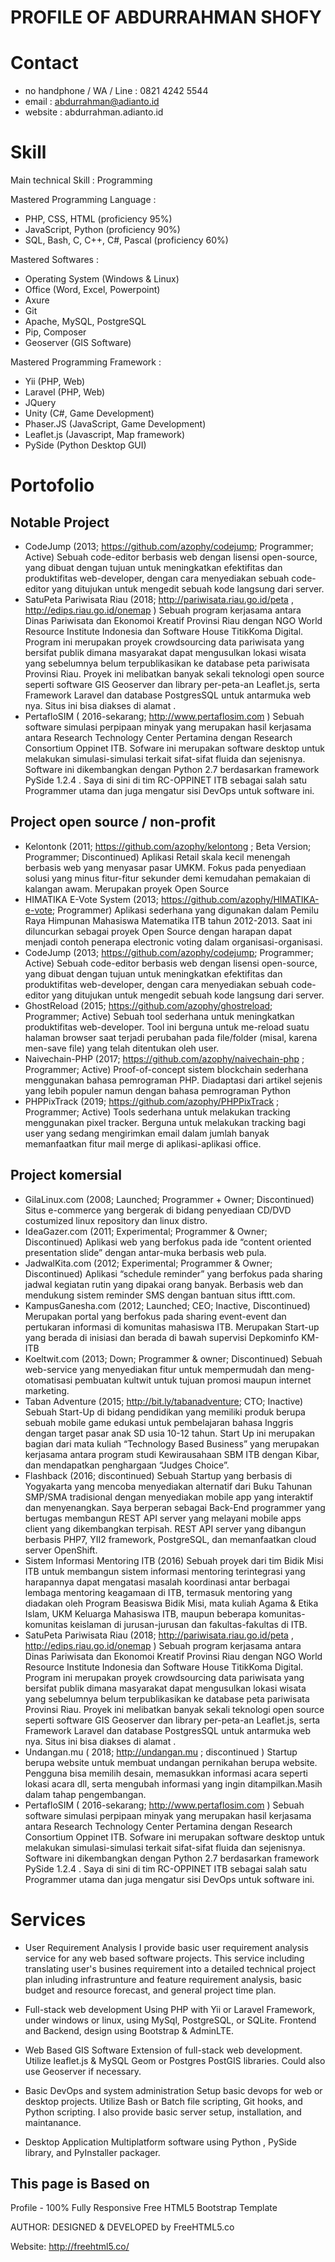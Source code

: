 PROFILE OF ABDURRAHMAN SHOFY
============================ 

# Contact
- no handphone / WA / Line : 0821 4242 5544
- email : abdurrahman@adianto.id
- website : abdurrahman.adianto.id

# Skill
Main technical Skill : Programming

Mastered Programming Language : 
- PHP, CSS, HTML (proficiency 95%)
- JavaScript, Python (proficiency 90%)
- SQL, Bash, C, C++, C#, Pascal (proficiency 60%)

Mastered Softwares : 
- Operating System (Windows & Linux)
- Office (Word, Excel, Powerpoint)
- Axure
- Git
- Apache, MySQL, PostgreSQL
- Pip, Composer
- Geoserver (GIS Software)

Mastered Programming Framework : 
- Yii (PHP, Web)
- Laravel (PHP, Web)
- JQuery
- Unity (C#, Game Development)
- Phaser.JS (JavaScript, Game Development)
- Leaflet.js (Javascript, Map framework)
- PySide (Python Desktop GUI)

# Portofolio
## Notable Project
* CodeJump (2013; https://github.com/azophy/codejump; Programmer; Active)
    Sebuah code-editor berbasis web dengan lisensi open-source, yang dibuat dengan tujuan untuk meningkatkan efektifitas dan produktifitas web-developer, dengan cara menyediakan sebuah code-editor yang ditujukan untuk mengedit sebuah kode langsung dari server.
* SatuPeta Pariwisata Riau (2018; http://pariwisata.riau.go.id/peta , http://edips.riau.go.id/onemap )
    Sebuah program kerjasama antara Dinas Pariwisata dan Ekonomoi Kreatif Provinsi Riau dengan NGO World Resource Institute Indonesia dan Software House TitikKoma Digital. Program ini merupakan proyek crowdsourcing data pariwisata yang bersifat publik dimana masyarakat dapat mengusulkan lokasi wisata yang sebelumnya belum terpublikasikan ke database peta pariwisata Provinsi Riau. Proyek ini melibatkan banyak sekali teknologi open source seperti software GIS Geoserver dan library per-peta-an Leaflet.js, serta Framework Laravel dan database PostgresSQL untuk antarmuka web nya. Situs ini bisa diakses di alamat .
* PertafloSIM ( 2016-sekarang; http://www.pertaflosim.com )
    Sebuah software simulasi perpipaan minyak yang merupakan hasil kerjasama antara Research Technology Center Pertamina dengan Research Consortium Oppinet ITB. Sofware ini merupakan software desktop untuk melakukan simulasi-simulasi terkait sifat-sifat fluida dan sejenisnya. Software ini dikembangkan dengan Python 2.7 berdasarkan framework PySide 1.2.4 . Saya di sini di tim RC-OPPINET ITB sebagai salah satu Programmer utama dan juga mengatur sisi DevOps untuk software ini.

## Project open source / non-profit
* Kelontonk (2011; https://github.com/azophy/kelontong ; Beta Version; Programmer; Discontinued)
    Aplikasi Retail skala kecil menengah berbasis web yang menyasar pasar UMKM. Fokus pada penyediaan solusi yang minus fitur-fitur sekunder demi kemudahan pemakaian di kalangan awam. Merupakan proyek Open Source
* HIMATIKA E-Vote System (2013; https://github.com/azophy/HIMATIKA-e-vote; Programmer)
    Aplikasi sederhana yang digunakan dalam Pemilu Raya Himpunan Mahasiswa Matematika ITB tahun 2012-2013. Saat ini diluncurkan sebagai proyek Open Source dengan harapan dapat menjadi contoh penerapa electronic voting dalam organisasi-organisasi.
* CodeJump (2013; https://github.com/azophy/codejump; Programmer; Active)
    Sebuah code-editor berbasis web dengan lisensi open-source, yang dibuat dengan tujuan untuk meningkatkan efektifitas dan produktifitas web-developer, dengan cara menyediakan sebuah code-editor yang ditujukan untuk mengedit sebuah kode langsung dari server.
* GhostReload (2015; https://github.com/azophy/ghostreload; Programmer; Active)
    Sebuah tool sederhana untuk meningkatkan produktifitas web-developer. Tool ini berguna untuk me-reload suatu halaman browser saat terjadi perubahan pada file/folder (misal, karena men-save file) yang telah ditentukan oleh user.
* Naivechain-PHP (2017; https://github.com/azophy/naivechain-php ; Programmer; Active)
    Proof-of-concept sistem blockchain sederhana menggunakan bahasa pemrograman PHP. Diadaptasi dari artikel sejenis yang lebih populer namun dengan bahasa pemrograman Python
* PHPPixTrack (2019; https://github.com/azophy/PHPPixTrack ; Programmer; Active)
    Tools sederhana untuk melakukan tracking menggunakan pixel tracker. Berguna untuk melakukan tracking bagi user yang sedang mengirimkan email dalam jumlah banyak memanfaatkan fitur mail merge di aplikasi-aplikasi office.

## Project komersial
* GilaLinux.com (2008; Launched; Programmer + Owner; Discontinued)
    Situs e-commerce yang bergerak di bidang penyediaan CD/DVD costumized linux repository dan linux distro.
* IdeaGazer.com (2011; Experimental; Programmer & Owner; Discontinued)
    Aplikasi web yang berfokus pada ide “content oriented presentation slide” dengan antar-muka berbasis web pula.
* JadwalKita.com (2012; Experimental; Programmer & Owner; Discontinued)
    Aplikasi “schedule reminder” yang berfokus pada sharing jadwal kegiatan rutin yang dipakai orang banyak. Berbasis web dan mendukung sistem reminder SMS dengan bantuan situs ifttt.com.
* KampusGanesha.com (2012; Launched; CEO; Inactive, Discontinued)
    Merupakan portal yang berfokus pada sharing event-event dan pertukaran informasi di komunitas mahasiswa ITB. Merupakan Start-up yang berada di inisiasi dan berada di bawah supervisi Depkominfo KM-ITB
* Koeltwit.com (2013; Down; Programmer & owner; Discontinued) 
    Sebuah web-service yang menyediakan fitur untuk mempermudah dan meng-otomatisasi pembuatan kultwit untuk tujuan promosi maupun internet marketing.
* Taban Adventure (2015; http://bit.ly/tabanadventure; CTO; Inactive)
    Sebuah Start-Up di bidang pendidikan yang memiliki produk berupa sebuah mobile game edukasi untuk pembelajaran bahasa Inggris dengan target pasar anak SD usia 10-12 tahun. Start Up ini merupakan bagian dari mata kuliah “Technology Based Business” yang merupakan kerjasama antara program studi Kewirausahaan SBM ITB dengan Kibar, dan mendapatkan penghargaan “Judges Choice”.
* Flashback (2016; discontinued)
    Sebuah Startup yang berbasis di Yogyakarta yang mencoba menyediakan alternatif dari Buku Tahunan SMP/SMA tradisional dengan menyediakan mobile app yang interaktif dan menyenangkan. Saya berperan sebagai Back-End programmer yang bertugas membangun REST API server yang melayani mobile apps client yang dikembangkan terpisah. REST API server yang dibangun berbasis PHP7, YII2 framework, PostgreSQL, dan memanfaatkan cloud server OpenShift.
* Sistem Informasi Mentoring ITB (2016)
    Sebuah proyek dari tim Bidik Misi ITB untuk membangun sistem informasi mentoring terintegrasi yang harapannya dapat mengatasi masalah koordinasi antar berbagai lembaga mentoring keagamaan di ITB, termasuk mentoring yang diadakan oleh Program Beasiswa Bidik Misi, mata kuliah Agama & Etika Islam, UKM Keluarga Mahasiswa ITB, maupun beberapa komunitas-komunitas keislaman di jurusan-jurusan dan fakultas-fakultas di ITB.
* SatuPeta Pariwisata Riau (2018; http://pariwisata.riau.go.id/peta , http://edips.riau.go.id/onemap )
    Sebuah program kerjasama antara Dinas Pariwisata dan Ekonomoi Kreatif Provinsi Riau dengan NGO World Resource Institute Indonesia dan Software House TitikKoma Digital. Program ini merupakan proyek crowdsourcing data pariwisata yang bersifat publik dimana masyarakat dapat mengusulkan lokasi wisata yang sebelumnya belum terpublikasikan ke database peta pariwisata Provinsi Riau. Proyek ini melibatkan banyak sekali teknologi open source seperti software GIS Geoserver dan library per-peta-an Leaflet.js, serta Framework Laravel dan database PostgresSQL untuk antarmuka web nya. Situs ini bisa diakses di alamat .
* Undangan.mu ( 2018; http://undangan.mu ; discontinued )
    Startup berupa website untuk membuat undangan pernikahan berupa website. Pengguna bisa memilih desain, memasukkan informasi acara seperti lokasi acara dll, serta mengubah informasi yang ingin ditampilkan.Masih dalam tahap pengembangan.
* PertafloSIM ( 2016-sekarang; http://www.pertaflosim.com )
    Sebuah software simulasi perpipaan minyak yang merupakan hasil kerjasama antara Research Technology Center Pertamina dengan Research Consortium Oppinet ITB. Sofware ini merupakan software desktop untuk melakukan simulasi-simulasi terkait sifat-sifat fluida dan sejenisnya. Software ini dikembangkan dengan Python 2.7 berdasarkan framework PySide 1.2.4 . Saya di sini di tim RC-OPPINET ITB sebagai salah satu Programmer utama dan juga mengatur sisi DevOps untuk software ini.

# Services

- User Requirement Analysis
I provide basic user requirement analysis service for any web based software projects. This service including translating user's busines requirement into a detailed technical project plan inluding infrastrunture and feature requirement analysis, basic budget and resource forecast, and general project time plan.

- Full-stack web development
Using PHP with Yii or Laravel Framework, under windows or linux, using MySql, PostgreSQL, or SQLite. Frontend and Backend, design using Bootstrap & AdminLTE.

- Web Based GIS Software
Extension of full-stack web development. Utilize leaflet.js & MySQL Geom or Postgres PostGIS libraries. Could also use Geoserver if necessary.

- Basic DevOps and system administration
Setup basic devops for web or desktop projects. Utilize Bash or Batch file scripting, Git hooks, and Python scripting. I also provide basic server setup, installation, and maintanance.

- Desktop Application
Multiplatform software using Python , PySide library, and PyInstaller packager.

This page is Based on
---------------------
Profile - 100% Fully Responsive Free HTML5 Bootstrap Template

AUTHOR:
DESIGNED & DEVELOPED by FreeHTML5.co

Website: http://freehtml5.co/

